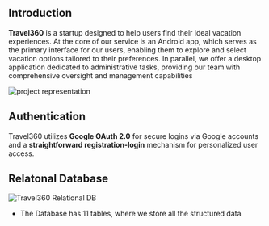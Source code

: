 ## Introduction
**Travel360** is a startup designed to help users find their ideal vacation experiences. At the core of our service is an Android app, which serves as the primary interface for our users, enabling them to explore and select vacation options tailored to their preferences. In parallel, we offer a desktop application dedicated to administrative tasks, providing our team with comprehensive oversight and management capabilities


![project representation](https://travel360-images-handle.s3.eu-north-1.amazonaws.com/static_images/API_Representation.png)

## Authentication      
Travel360 utilizes **Google OAuth 2.0** for secure logins via Google accounts and a **straightforward registration-login** mechanism for personalized user access.

## Relatonal Database
![Travel360 Relational DB](https://travel360-images-handle.s3.eu-north-1.amazonaws.com/static_images/travel_360_db_design.png)
 - The Database has 11 tables, where we store all the structured data
